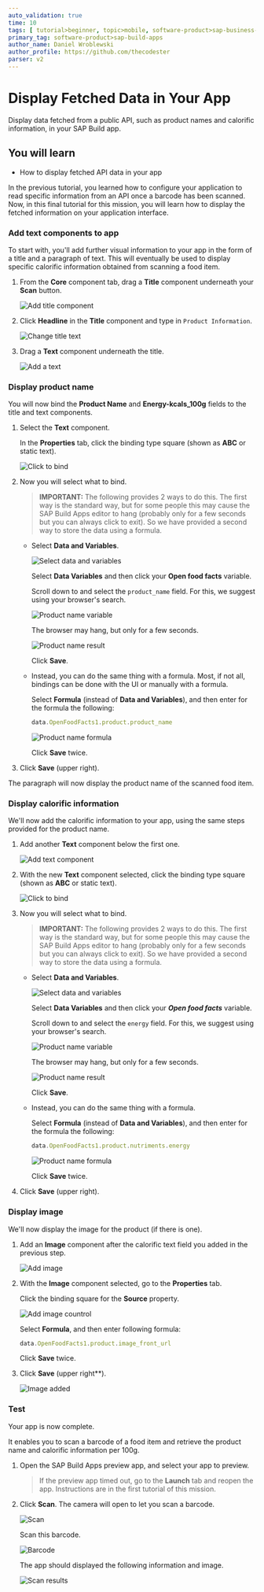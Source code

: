 ```yaml
---
auto_validation: true
time: 10
tags: [ tutorial>beginner, topic>mobile, software-product>sap-business-technology-platform, software-product>sap-build]
primary_tag: software-product>sap-build-apps
author_name: Daniel Wroblewski
author_profile: https://github.com/thecodester
parser: v2
---
```

 
# Display Fetched Data in Your App
<!-- description --> Display data fetched from a public API, such as product names and calorific information, in your SAP Build app.

## You will learn
  - How to display fetched API data in your app

In the previous tutorial, you learned how to configure your application to read specific information from an API once a barcode has been scanned. Now, in this final tutorial for this mission, you will learn how to display the fetched information on your application interface.

### Add text components to app

To start with, you'll add further visual information to your app in the form of a title and a paragraph of text. This will eventually be used to display specific calorific information obtained from scanning a food item.

1. From the **Core** component tab, drag a **Title** component underneath your **Scan** button.

    ![Add title component](add_title.png)

2. Click **Headline** in the **Title** component and type in `Product Information`.

    ![Change title text](change_title.png)

3. Drag a **Text** component underneath the title.

    ![Add a text](add_paragraph.png)







### Display product name
You will now bind the **Product Name** and **Energy-kcals_100g** fields to the title and text components.

1. Select the **Text** component.

    In the **Properties** tab, click the binding type square (shown as **ABC** or static text).

    ![Click to bind](bind_paragraph.png)

2. Now you will select what to bind.

    >**IMPORTANT:** The following provides 2 ways to do this. The first way is the standard way, but for some people this may cause the SAP Build Apps editor to hang (probably only for a few seconds but you can always click to exit). So we have provided a second way to store the data using a formula.

    - Select **Data and Variables**.

        ![Select data and variables](data_variables.png)

        Select **Data Variables** and then click your **Open food facts** variable.

        Scroll down to and select the `product_name` field. For this, we suggest using your browser's search.

        ![Product name variable](product_name.png)

        The browser may hang, but only for a few seconds.

        ![Product name result](product_name2.png)

        Click **Save**.

    - Instead, you can do the same thing with a formula. Most, if not all, bindings can be done with the UI or manually with a formula.

        Select **Formula** (instead of **Data and Variables**), and then enter for the formula the following:

        ```JavaScript
        data.OpenFoodFacts1.product.product_name
        ```

        ![Product name formula](calorie6.png)

        Click **Save** twice.

3. Click **Save** (upper right).

The paragraph will now display the product name of the scanned food item.









### Display calorific information
We'll now add the calorific information to your app, using the same steps provided for the product name. 

1. Add another **Text** component below the first one.

    ![Add text component](calorie1.png)

2. With the new **Text** component selected, click the binding type square (shown as **ABC** or static text).

    ![Click to bind](calorie2.png)

2. Now you will select what to bind.

    >**IMPORTANT:** The following provides 2 ways to do this. The first way is the standard way, but for some people this may cause the SAP Build Apps editor to hang (probably only for a few seconds but you can always click to exit). So we have provided a second way to store the data using a formula.

    - Select **Data and Variables**.

        ![Select data and variables](calorie3.png)

        Select **Data Variables** and then click your ***Open food facts*** variable.

        Scroll down to and select the `energy` field. For this, we suggest using your browser's search.

        ![Product name variable](calorie4.png)

        The browser may hang, but only for a few seconds.

        ![Product name result](calorie5.png)

        Click **Save**.

    - Instead, you can do the same thing with a formula. 

        Select **Formula** (instead of **Data and Variables**), and then enter for the formula the following:

        ```JavaScript
        data.OpenFoodFacts1.product.nutriments.energy
        ```

        ![Product name formula](calorie6.png)

        Click **Save** twice.

3. Click **Save** (upper right).









### Display image
We'll now display the image for the product (if there is one).

1. Add an **Image** component after the calorific text field you added in the previous step.

    ![Add image](image1.png)

2. With the **Image** component selected, go to the **Properties** tab.

    Click the binding square for the **Source** property.

    ![Add image countrol](addimage.png)

    Select **Formula**, and then enter following formula:

    ```JavaScript
    data.OpenFoodFacts1.product.image_front_url
    ```

    Click **Save** twice.

3. Click **Save** (upper right**).

    ![Image added](addimage2.png)






### Test
Your app is now complete.

It enables you to scan a barcode of a food item and retrieve the product name and calorific information per 100g.

1. Open the SAP Build Apps preview app, and select your app to preview.
   
   >If the preview app timed out, go to the **Launch** tab and reopen the app. Instructions are in the first tutorial of this mission.

2. Click **Scan**. The camera will open to let you scan a barcode.

    ![Scan](Scan.png)

    Scan this barcode.

    ![Barcode](barcode.gif)

    The app should displayed the following information and image.

    ![Scan results](ScanDisplay.png)

